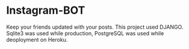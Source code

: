 # Instagram-BOT

Keep your friends updated with your posts. 
This project used DJANGO. Sqlite3 was used while production, PostgreSQL was used while deoployment on Heroku.
